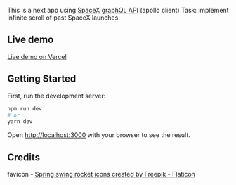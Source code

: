 This is a next app using [SpaceX graphQL API](https://api.spacex.land/graphql/) (apollo client)
Task: implement infinite scroll of past SpaceX launches.

## Live demo

[Live demo on Vercel](https://spacex-inf.vercel.app/)

## Getting Started

First, run the development server:

```bash
npm run dev
# or
yarn dev
```

Open [http://localhost:3000](http://localhost:3000) with your browser to see the result.

## Credits
favicon - [Spring swing rocket icons created by Freepik - Flaticon](https://www.flaticon.com/free-icons/spring-swing-rocket)

